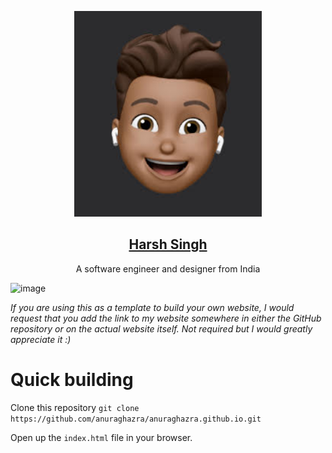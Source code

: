 <p align="center">
  <a href="https://harsh.thedev.id/">
    <img alt="Gatsby" src="./images/memoji.jpg" width="300"/>
    <h2 align="center">Harsh Singh</h2>
  </a>
</p> 
<p align="center">A software engineer and designer from India</p>

![image](https://user-images.githubusercontent.com/69592270/98619525-6997d700-22d1-11eb-85e9-abd8ac841d9e.png)

_If you are using this as a template to build your own website, I would request that you add the link to my website somewhere in either the GitHub repository or on the actual website itself. Not required but I would greatly appreciate it :)_

# Quick building

Clone this repository `git clone https://github.com/anuraghazra/anuraghazra.github.io.git`

Open up the `index.html` file in your browser.
